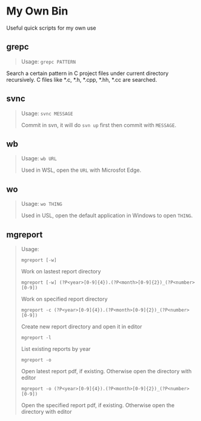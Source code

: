 # My Own Bin

Useful quick scripts for my own use

## grepc

> Usage: `grepc PATTERN`

Search a certain pattern in C project files under current directory recursively.
C files like *.c, *.h, *.cpp, *.hh, *.cc are searched.

## svnc

> Usage: `svnc MESSAGE`
>
> Commit in svn, it will do `svn up` first then commit with `MESSAGE`.

## wb

> Usage: `wb URL`
>
> Used in WSL, open the `URL` with Microsfot Edge.

## wo

> Usage: `wo THING`
>
> Used in USL, open the default application in Windows to open `THING`.

## mgreport

> Usage:
>
> `mgreport [-w]`
>
> Work on lastest report directory
>
> `mgreport [-w] (?P<year>[0-9]{4}).(?P<month>[0-9]{2})_(?P<number>[0-9])`
>
> Work on specified report directory
>
> `mgreport -c (?P<year>[0-9]{4}).(?P<month>[0-9]{2})_(?P<number>[0-9])`
>
> Create new report directory and open it in editor
>
> `mgreport -l`
>
> List existing reports by year
>
> `mgreport -o`
>
> Open latest report pdf, if existing. Otherwise open the directory with editor
>
> `mgreport -o (?P<year>[0-9]{4}).(?P<month>[0-9]{2})_(?P<number>[0-9])`
>
> Open the specified report pdf, if existing. Otherwise open the directory with editor